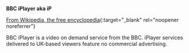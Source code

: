 <!-- markdownlint-disable MD041-->
**BBC iPlayer aka iP**<br>

[From Wikipedia, the free encyclopedia](https://en.wikipedia.org/wiki/BBC_iPlayer){:target="\_blank" rel="noopener noreferrer"}

BBC iPlayer is a video on demand service from the BBC. iPlayer services delivered to UK-based viewers feature no commercial advertising.
<!-- markdownlint-enable MD041-->
